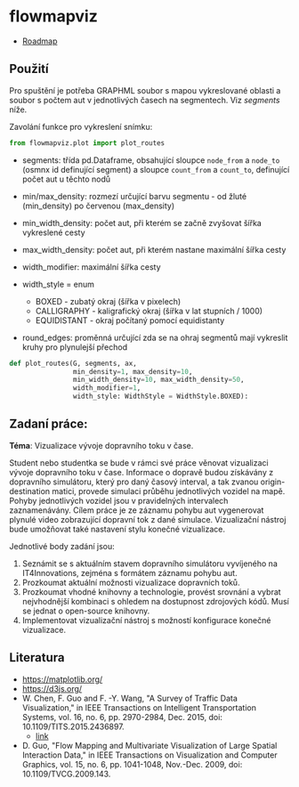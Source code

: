 # flowmapviz

* [Roadmap](../../wikis/Roadmap)

## Použití
Pro spuštění je potřeba GRAPHML soubor s mapou vykreslované oblasti a soubor s počtem aut v jednotlivých časech na segmentech.
Viz *segments* níže.

Zavolání funkce pro vykreslení snímku:

```python
from flowmapviz.plot import plot_routes
```
* segments: třída pd.Dataframe, obsahující sloupce `node_from` a `node_to` (osmnx id definující segment)
a sloupce `count_from` a `count_to`, definující počet aut u těchto nodů

*  min/max_density: rozmezí určující barvu segmentu - od žluté (min_density) po červenou (max_density)
* min_width_density: počet aut, při kterém se začně zvyšovat šířka vykreslené cesty
* max_width_density: počet aut, při kterém nastane maximální šířka cesty
* width_modifier: maximální šířka cesty
* width_style = enum
  * BOXED - zubatý okraj (šířka v pixelech)
  * CALLIGRAPHY - kaligrafický okraj (šířka v lat stupních / 1000)
  * EQUIDISTANT - okraj počítaný pomocí equidistanty
* round_edges: proměnná určující zda se na ohraj segmentů mají vykreslit kruhy pro plynulejší přechod
```python
def plot_routes(G, segments, ax,
                min_density=1, max_density=10,
                min_width_density=10, max_width_density=50,
                width_modifier=1,
                width_style: WidthStyle = WidthStyle.BOXED):
```

## Zadaní práce:

**Téma**: Vizualizace vývoje dopravního toku v čase.

Student nebo studentka se bude v rámci své práce věnovat vizualizaci vývoje dopravního toku v čase. Informace o dopravě budou získávány z dopravního simulátoru, který pro daný časový interval, a tak zvanou origin-destination matici, provede simulaci průběhu jednotlivých vozidel na mapě. Pohyby jednotlivých vozidel jsou v pravidelných intervalech zaznamenávány. Cílem práce je ze záznamu pohybu aut vygenerovat plynulé video zobrazující dopravní tok z dané simulace. Vizualizační nástroj bude umožňovat také nastavení stylu konečné vizualizace. 

Jednotlivé body zadání jsou:
1.	Seznámit se s aktuálním stavem dopravního simulátoru vyvíjeného na IT4Innovations, zejména s formátem záznamu pohybu aut.
2.	Prozkoumat aktuální možnosti vizualizace dopravních toků.
3.	Prozkoumat vhodné knihovny a technologie, provést srovnání a vybrat nejvhodnější kombinaci s ohledem na dostupnost zdrojových kódů. Musí se jednat o open-source knihovny.
4.	Implementovat vizualizační nástroj s možností konfigurace konečné vizualizace.

## Literatura

* https://matplotlib.org/
* https://d3js.org/
* W. Chen, F. Guo and F. -Y. Wang, "A Survey of Traffic Data Visualization," in IEEE Transactions on Intelligent Transportation Systems, vol. 16, no. 6, pp. 2970-2984, Dec. 2015, doi: 10.1109/TITS.2015.2436897.
  * [link](https://ieeexplore.ieee.org/abstract/document/7120975?casa_token=SS_93qCqCkoAAAAA:HoxHGaz1nd4d4u_TCP7qhNqVbFyGSFSGeUl7hip1F0jfK0h17_CniYEfNoPmTdoi5fMxwAkiBnA)
* D. Guo, "Flow Mapping and Multivariate Visualization of Large Spatial Interaction Data," in IEEE Transactions on Visualization and Computer Graphics, vol. 15, no. 6, pp. 1041-1048, Nov.-Dec. 2009, doi: 10.1109/TVCG.2009.143.
